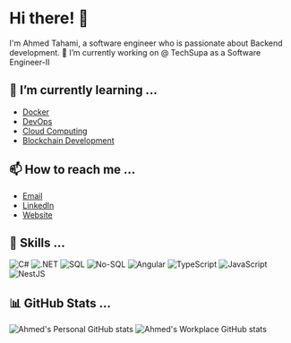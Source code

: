 # Hi there! 👋

I'm Ahmed Tahami, a software engineer who is passionate about Backend development.
🔭 I’m currently working on @ TechSupa as a Software Engineer-II

## 🌱 I’m currently learning ...

- [Docker](https://www.docker.com/)
- [DevOps](https://azure.microsoft.com/en-us/overview/what-is-devops/)
- [Cloud Computing](https://aws.amazon.com/what-is-cloud-computing/)
- [Blockchain Development](https://www.ibm.com/topics/blockchain)

## 📫 How to reach me ...

- [Email](mailto:a.naeem@techsupa.com)
- [LinkedIn](https://www.linkedin.com/in/ahmedtahami)
- [Website](https://ahmedtahami.dev)

## 🌟 Skills ...

![C#](https://img.shields.io/badge/-C%23-239120?style=flat-square&logo=C%20Sharp&logoColor=white)
![.NET](https://img.shields.io/badge/-.NET-5C2D91?style=flat-square&logo=.net&logoColor=white)
![SQL](https://img.shields.io/badge/-SQL-4479A1?style=flat-square&logo=Microsoft%20SQL%20Server&logoColor=white)
![No-SQL](https://img.shields.io/badge/-NoSQL-47A248?style=flat-square&logo=MongoDB&logoColor=white)
![Angular](https://img.shields.io/badge/-Angular-DD0031?style=flat-square&logo=Angular&logoColor=white)
![TypeScript](https://img.shields.io/badge/-TypeScript-3178C6?style=flat-square&logo=TypeScript&logoColor=white)
![JavaScript](https://img.shields.io/badge/-JavaScript-F7DF1E?style=flat-square&logo=JavaScript&logoColor=black)
![NestJS](https://img.shields.io/badge/-NestJS-E0234E?style=flat-square&logo=NestJS&logoColor=white)

## 📊 GitHub Stats ...

![Ahmed's Personal GitHub stats](https://github-readme-stats.vercel.app/api?username=ahmedtahami)
![Ahmed's Workplace GitHub stats](https://github-readme-stats.vercel.app/api?username=ahmedntahami)
